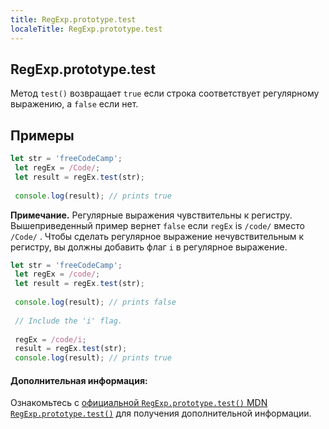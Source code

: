 ```yaml
---
title: RegExp.prototype.test
localeTitle: RegExp.prototype.test
---
```

## RegExp.prototype.test

Метод `test()` возвращает `true` если строка соответствует регулярному выражению, а `false` если нет.

## Примеры

```javascript
let str = 'freeCodeCamp'; 
 let regEx = /Code/; 
 let result = regEx.test(str); 
 
 console.log(result); // prints true 
```

**Примечание.** Регулярные выражения чувствительны к регистру. Вышеприведенный пример вернет `false` если `regEx` is `/code/` вместо `/Code/` . Чтобы сделать регулярное выражение нечувствительным к регистру, вы должны добавить флаг `i` в регулярное выражение.

```javascript
let str = 'freeCodeCamp'; 
 let regEx = /code/; 
 let result = regEx.test(str); 
 
 console.log(result); // prints false 
 
 // Include the 'i' flag. 
 
 regEx = /code/i; 
 result = regEx.test(str); 
 console.log(result); // prints true 
```

#### Дополнительная информация:

Ознакомьтесь с [официальной `RegExp.prototype.test()` MDN `RegExp.prototype.test()`](https://developer.mozilla.org/en-US/docs/Web/JavaScript/Reference/Global_Objects/RegExp/test) для получения дополнительной информации.